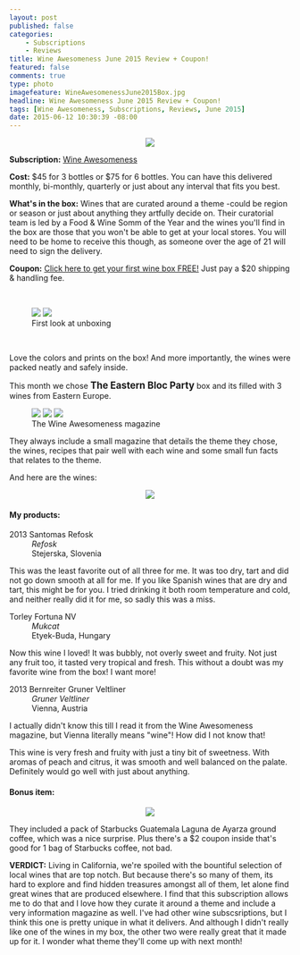 ```yaml
---
layout: post
published: false
categories: 
    - Subscriptions
    - Reviews
title: Wine Awesomeness June 2015 Review + Coupon!
featured: false
comments: true
type: photo
imagefeature: WineAwesomenessJune2015Box.jpg
headline: Wine Awesomeness June 2015 Review + Coupon!
tags: [Wine Awesomeness, Subscriptions, Reviews, June 2015]
date: 2015-06-12 10:30:39 -08:00
---
```


<center><img src='/images/WineAwesomenessJune2015Box.jpg'></center>
<p><b>Subscription:</b> <a href="http://curebit.com/x/9FH49O" target="_blank">Wine Awesomeness</a></p>
<p><b>Cost:</b> $45 for 3 bottles or $75 for 6 bottles. You can have this delivered monthly, bi-monthly, quarterly or just about any interval that fits you best.</p>
<p><b>What's in the box:</b> Wines that are curated around a theme -could be region or season or just about anything they artfully decide on. Their curatorial team is led by a Food & Wine Somm of the Year and the wines you'll find in the box are those that you won't be able to get at your local stores. You will need to be home to receive this though, as someone over the age of 21 will need to sign the delivery.</p>
<p><b>Coupon:</b> <a href="http://curebit.com/x/9FH49O" target="_blank">Click here to get your first wine box FREE!</a> Just pay a $20 shipping & handling fee.</p>
<br>

<figure class="half">
      <img src='/images/WineAwesomenessJune2015OpenBox.jpg'>
      <img src='/images/WineAwesomenessJune2015OpenBox2.jpg'>
      <figcaption>First look at unboxing</figcaption>
</figure>
<br>

<p>Love the colors and prints on the box! And more importantly, the wines were packed neatly and safely inside.</p>

<p>This month we chose <big><b>The Eastern Bloc Party</b></big> box and its filled with 3 wines from Eastern Europe.</p>

<figure class="third">
      <img src='/images/WineAwesomenessJune2015Magazine.jpg'>
      <img src='/images/WineAwesomenessJune2015Magazine2.jpg'>
      <img src='/images/WineAwesomenessJune2015Magazine3.jpg'>
      <figcaption>The Wine Awesomeness magazine</figcaption>
</figure>

<p>They always include a small magazine that details the theme they chose, the wines, recipes that pair well with each wine and some small fun facts that relates to the theme.</p>

<DT>And here are the wines:</DT>

<p><center><img src='/images/WineAwesomenessJune2015Items.jpg'></center></p>
<H4>My products:</H4>
<DL>
<DT>2013 Santomas Refosk</DT>
<DD><i>Refosk</i></DD>
<DD>Stejerska, Slovenia</DD>
</DL>

<p>This was the least favorite out of all three for me. It was too dry, tart and did not go down smooth at all for me. If you like Spanish wines that are dry and tart, this might be for you. I tried drinking it both room temperature and cold, and neither really did it for me, so sadly this was a miss.</p>

<DL>
<DT>Torley Fortuna NV</DT>
<DD><i>Mukcat</i></DD>
<DD>Etyek-Buda, Hungary</DD>
</DL>

<p>Now this wine I loved! It was bubbly, not overly sweet and fruity. Not just any fruit too, it tasted very tropical and fresh. This without a doubt was my favorite wine from the box! I want more!</p>

<DL>
<DT>2013 Bernreiter Gruner Veltliner</DT>
<DD><i>Gruner Veltliner</i></DD>
<DD>Vienna, Austria<DD>
</DL>

<p>I actually didn't know this till I read it from the Wine Awesomeness magazine, but Vienna literally means "wine"! How did I not know that!</p>

<p>This wine is very fresh and fruity with just a tiny bit of sweetness. With aromas of peach and citrus, it was smooth and well balanced on the palate. Definitely would go well with just about anything.</p>

<H4><i class="icon-gift"></i> Bonus item:</H4>
<center><img src='/images/WineAwesomenessJune2015Bonus.jpg'></center>

<p>They included a pack of Starbucks Guatemala Laguna de Ayarza ground coffee, which was a nice surprise. Plus there's a $2 coupon inside that's good for 1 bag of Starbucks coffee, not bad.</p>

<p><i class="icon-exclamation-sign"></i><b> VERDICT:</b> Living in California, we're spoiled with the bountiful selection of local wines that are top notch. But because there's so many of them, its hard to explore and find hidden treasures amongst all of them, let alone find great wines that are produced elsewhere. I find that this subscription allows me to do that and I love how they curate it around a theme and include a very information magazine as well. I've had other wine subscsriptions, but I think this one is pretty unique in what it delivers. And although I didn't really like one of the wines in my box, the other two were really great that it made up for it. I wonder what theme they'll come up with next month!</p>
